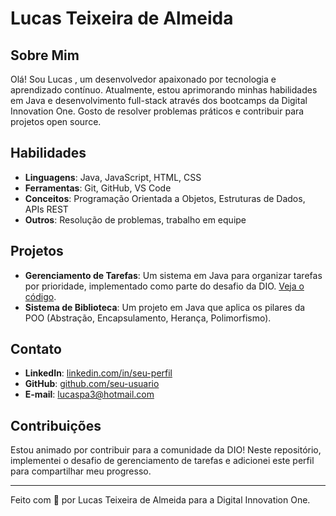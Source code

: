 # Lucas Teixeira de Almeida

## Sobre Mim
Olá! Sou Lucas , um desenvolvedor apaixonado por tecnologia e aprendizado contínuo. Atualmente, estou aprimorando minhas habilidades em Java e desenvolvimento full-stack através dos bootcamps da Digital Innovation One. Gosto de resolver problemas práticos e contribuir para projetos open source.

## Habilidades
- **Linguagens**: Java, JavaScript, HTML, CSS
- **Ferramentas**: Git, GitHub, VS Code
- **Conceitos**: Programação Orientada a Objetos, Estruturas de Dados, APIs REST
- **Outros**: Resolução de problemas, trabalho em equipe

## Projetos
- **Gerenciamento de Tarefas**: Um sistema em Java para organizar tarefas por prioridade, implementado como parte do desafio da DIO. [Veja o código](#).
- **Sistema de Biblioteca**: Um projeto em Java que aplica os pilares da POO (Abstração, Encapsulamento, Herança, Polimorfismo).

## Contato
- **LinkedIn**: [linkedin.com/in/seu-perfil](https://www.linkedin.com/in/lucas-teixeira-de-almeida-1258a6a4/)
- **GitHub**: [github.com/seu-usuario](https://github.com/LucasTAlmeida)
- **E-mail**: lucaspa3@hotmail.com

## Contribuições
Estou animado por contribuir para a comunidade da DIO! Neste repositório, implementei o desafio de gerenciamento de tarefas e adicionei este perfil para compartilhar meu progresso.

---

Feito com 💙 por Lucas Teixeira de Almeida para a Digital Innovation One.
